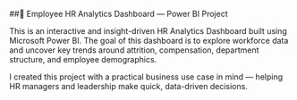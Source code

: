 
##🧠 Employee HR Analytics Dashboard — Power BI Project

This is an interactive and insight-driven HR Analytics Dashboard built using Microsoft Power BI. The goal of this dashboard is to explore workforce data and uncover key trends around attrition, compensation, department structure, and employee demographics.

I created this project with a practical business use case in mind — helping HR managers and leadership make quick, data-driven decisions.
